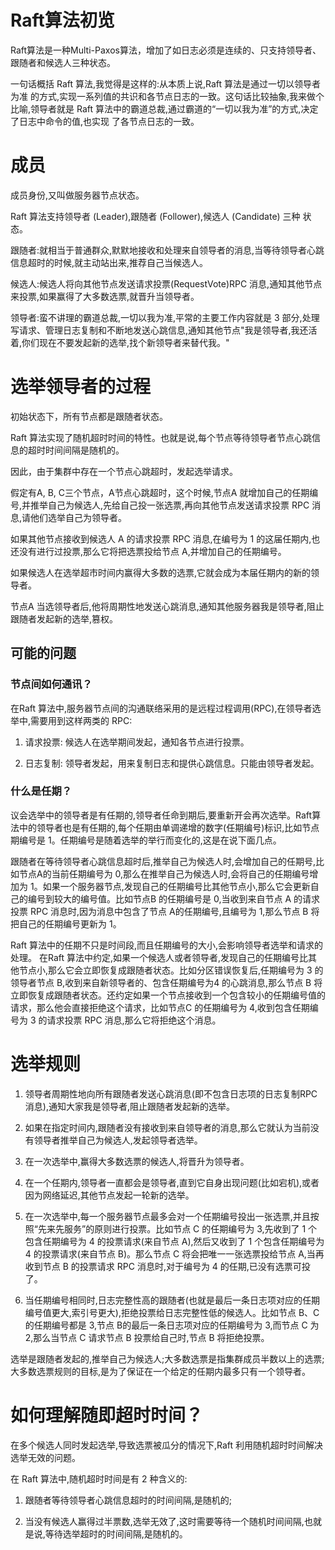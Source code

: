 # Raft算法初览

Raft算法是一种Multi-Paxos算法，增加了如日志必须是连续的、只支持领导者、跟随者和候选人三种状态。

一句话概括
Raft 算法,我觉得是这样的:从本质上说,Raft 算法是通过一切以领导者为准
的方式,实现一系列值的共识和各节点日志的一致。这句话比较抽象,我来做个比喻,领导者就是
Raft 算法中的霸道总裁,通过霸道的“一切以我为准”的方式,决定了日志中命令的值,也实现
了各节点日志的一致。

# 成员

成员身份,又叫做服务器节点状态。

Raft 算法支持领导者 (Leader),跟随者 (Follower),候选人 (Candidate) 三种
状态。

跟随者:就相当于普通群众,默默地接收和处理来自领导者的消息,当等待领导者心跳信息超时的时候,就主动站出来,推荐自己当候选人。

候选人:候选人将向其他节点发送请求投票(RequestVote)RPC 消息,通知其他节点来投票,如果赢得了大多数选票,就晋升当领导者。

领导者:蛮不讲理的霸道总裁,一切以我为准,平常的主要工作内容就是 3 部分,处理写请求、管理日志复制和不断地发送心跳信息,通知其他节点"我是领导者,我还活着,你们现在不要发起新的选举,找个新领导者来替代我。"

# 选举领导者的过程

初始状态下，所有节点都是跟随者状态。

Raft 算法实现了随机超时时间的特性。也就是说,每个节点等待领导者节点心跳信息的超时时间间隔是随机的。

因此，由于集群中存在一个节点心跳超时，发起选举请求。

假定有A, B, C三个节点，A节点心跳超时，这个时候,节点A 就增加自己的任期编号,并推举自己为候选人,先给自己投一张选票,再向其他节点发送请求投票 RPC 消息,请他们选举自己为领导者。

如果其他节点接收到候选人 A 的请求投票 RPC 消息,在编号为 1 的这届任期内,也还没有进行过投票,那么它将把选票投给节点 A,并增加自己的任期编号。

如果候选人在选举超市时间内赢得大多数的选票,它就会成为本届任期内的新的领导者。

节点A 当选领导者后,他将周期性地发送心跳消息,通知其他服务器我是领导者,阻止跟随者发起新的选举,篡权。

## 可能的问题

### 节点间如何通讯？

在Raft 算法中,服务器节点间的沟通联络采用的是远程过程调用(RPC),在领导者选举中,需要用到这样两类的 RPC:

1. 请求投票: 候选人在选举期间发起，通知各节点进行投票。

2. 日志复制: 领导者发起，用来复制日志和提供心跳信息。只能由领导者发起。

### 什么是任期？

议会选举中的领导者是有任期的,领导者任命到期后,要重新开会再次选举。Raft算法中的领导者也是有任期的,每个任期由单调递增的数字(任期编号)标识,比如节点期编号是 1。任期编号是随着选举的举行而变化的,这是在说下面几点。

跟随者在等待领导者心跳信息超时后,推举自己为候选人时,会增加自己的任期号,比如节点A的当前任期编号为 0,那么在推举自己为候选人时,会将自己的任期编号增加为 1。如果一个服务器节点,发现自己的任期编号比其他节点小,那么它会更新自己的编号到较大的编号值。比如节点B 的任期编号是 0,当收到来自节点 A 的请求投票 RPC 消息时,因为消息中包含了节点 A的任期编号,且编号为 1,那么节点 B 将把自己的任期编号更新为 1。

Raft 算法中的任期不只是时间段,而且任期编号的大小,会影响领导者选举和请求的处理。
在Raft 算法中约定,如果一个候选人或者领导者,发现自己的任期编号比其他节点小,那么它会立即恢复成跟随者状态。比如分区错误恢复后,任期编号为 3 的领导者节点 B,收到来自新领导者的、包含任期编号为4 的心跳消息,那么节点 B 将立即恢复成跟随者状态。还约定如果一个节点接收到一个包含较小的任期编号值的请求，那么他会直接拒绝这个请求，比如节点C 的任期编号为 4,收到包含任期编号为 3 的请求投票 RPC 消息,那么它将拒绝这个消息。

# 选举规则

1. 领导者周期性地向所有跟随者发送心跳消息(即不包含日志项的日志复制RPC 消息),通知大家我是领导者,阻止跟随者发起新的选举。

2. 如果在指定时间内,跟随者没有接收到来自领导者的消息,那么它就认为当前没有领导者推举自己为候选人,发起领导者选举。

3. 在一次选举中,赢得大多数选票的候选人,将晋升为领导者。

4. 在一个任期内,领导者一直都会是领导者,直到它自身出现问题(比如宕机),或者因为网络延迟,其他节点发起一轮新的选举。

5. 在一次选举中,每一个服务器节点最多会对一个任期编号投出一张选票,并且按照“先来先服务”的原则进行投票。比如节点 C 的任期编号为 3,先收到了 1 个包含任期编号为 4 的投票请求(来自节点 A),然后又收到了 1 个包含任期编号为 4 的投票请求(来自节点 B)。那么节点 C 将会把唯一一张选票投给节点 A,当再收到节点 B 的投票请求 RPC 消息时,对于编号为 4 的任期,已没有选票可投了。

6. 当任期编号相同时,日志完整性高的跟随者(也就是最后一条日志项对应的任期编号值更大,索引号更大),拒绝投票给日志完整性低的候选人。比如节点 B、C 的任期编号都是 3,节点 B的最后一条日志项对应的任期编号为 3,而节点 C 为 2,那么当节点 C 请求节点 B 投票给自己时,节点 B 将拒绝投票。

选举是跟随者发起的,推举自己为候选人;大多数选票是指集群成员半数以上的选票;大多数选票规则的目标,是为了保证在一个给定的任期内最多只有一个领导者。

# 如何理解随即超时时间？

在多个候选人同时发起选举,导致选票被瓜分的情况下,Raft 利用随机超时时间解决选举无效的问题。

在 Raft 算法中,随机超时时间是有 2 种含义的:

1. 跟随者等待领导者心跳信息超时的时间间隔,是随机的;

2. 当没有候选人赢得过半票数,选举无效了,这时需要等待一个随机时间间隔,也就是说,等待选举超时的时间间隔,是随机的。

